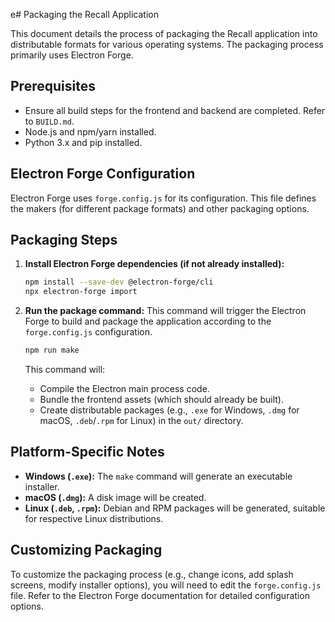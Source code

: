 e# Packaging the Recall Application

This document details the process of packaging the Recall application into distributable formats for various operating systems. The packaging process primarily uses Electron Forge.

## Prerequisites

*   Ensure all build steps for the frontend and backend are completed. Refer to `BUILD.md`.
*   Node.js and npm/yarn installed.
*   Python 3.x and pip installed.

## Electron Forge Configuration

Electron Forge uses `forge.config.js` for its configuration. This file defines the makers (for different package formats) and other packaging options.

## Packaging Steps

1.  **Install Electron Forge dependencies (if not already installed):**
    ```bash
    npm install --save-dev @electron-forge/cli
    npx electron-forge import
    ```

2.  **Run the package command:**
    This command will trigger the Electron Forge to build and package the application according to the `forge.config.js` configuration.
    ```bash
    npm run make
    ```
    This command will:
    *   Compile the Electron main process code.
    *   Bundle the frontend assets (which should already be built).
    *   Create distributable packages (e.g., `.exe` for Windows, `.dmg` for macOS, `.deb`/`.rpm` for Linux) in the `out/` directory.

## Platform-Specific Notes

*   **Windows (`.exe`):** The `make` command will generate an executable installer.
*   **macOS (`.dmg`):** A disk image will be created.
*   **Linux (`.deb`, `.rpm`):** Debian and RPM packages will be generated, suitable for respective Linux distributions.

## Customizing Packaging

To customize the packaging process (e.g., change icons, add splash screens, modify installer options), you will need to edit the `forge.config.js` file. Refer to the Electron Forge documentation for detailed configuration options.
